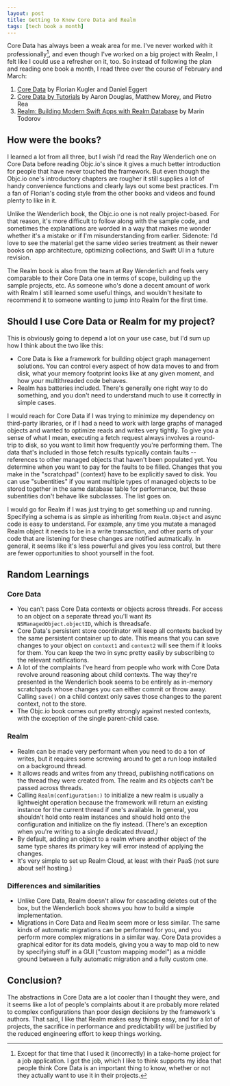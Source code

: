 ```yaml
---
layout: post
title: Getting to Know Core Data and Realm
tags: [tech book a month]
---
```


Core Data has always been a weak area for me. I've never worked with it professionally[^1], and even though I've worked on a big project with Realm, I felt like I could use a refresher on it, too. So instead of following the plan and reading one book a month, I read three over the course of February and March:

1. [Core Data](https://www.objc.io/books/core-data/) by Florian Kugler and Daniel Eggert
2. [Core Data by Tutorials](https://store.raywenderlich.com/products/core-data-by-tutorials) by Aaron Douglas, Matthew Morey, and Pietro Rea
3. [Realm: Building Modern Swift Apps with Realm Database](https://store.raywenderlich.com/products/realm-building-modern-swift-apps-with-realm-database) by Marin Todorov

## How were the books?

I learned a lot from all three, but I wish I'd read the Ray Wenderlich one on Core Data before reading Objc.io's since it gives a much better introduction for people that have never touched the framework. But even though the Objc.io one's introductory chapters are rougher it still supplies a lot of handy convenience functions and clearly lays out some best practices. I'm a fan of Florian's coding style from the other books and videos and found plenty to like in it.

Unlike the Wenderlich book, the Objc.io one is not really project-based. For that reason, it's more difficult to follow along with the sample code, and sometimes the explanations are worded in a way that makes me wonder whether it's a mistake or if I'm misunderstanding from earlier. Sidenote: I'd love to see the material get the same video series treatment as their newer books on app architecture, optimizing collections, and Swift UI in a future revision.

The Realm book is also from the team at Ray Wenderlich and feels very comparable to their Core Data one in terms of scope, building up the sample projects, etc. As someone who's done a decent amount of work with Realm I still learned some useful things, and wouldn't hesitate to recommend it to someone wanting to jump into Realm for the first time.

## Should I use Core Data or Realm for my project?

This is obviously going to depend a lot on your use case, but I'd sum up how I think about the two like this:

- Core Data is like a framework for building object graph management solutions. You can control every aspect of how data moves to and from disk, what your memory footprint looks like at any given moment, and how your multithreaded code behaves.
- Realm has batteries included. There's generally one right way to do something, and you don't need to understand much to use it correctly in simple cases.

I would reach for Core Data if I was trying to minimize my dependency on third-party libraries, or if I had a need to work with large graphs of managed objects and wanted to optimize reads and writes very tightly. To give you a sense of what I mean, executing a fetch request always involves a round-trip to disk, so you want to limit how frequently you're performing them. The data that's included in those fetch results typically contain faults -- references to other managed objects that haven't been populated yet. You determine when you want to pay for the faults to be filled. Changes that you make in the "scratchpad" (context) have to be explicitly saved to disk. You can use "subentities" if you want multiple types of managed objects to be stored together in the same database table for performance, but these subentities don't behave like subclasses. The list goes on.

I would go for Realm if I was just trying to get something up and running. Specifying a schema is as simple as inheriting from `Realm.Object` and async code is easy to understand. For example, any time you mutate a managed Realm object it needs to be in a write transaction, and other parts of your code that are listening for these changes are notified autmatically. In general, it seems like it's less powerful and gives you less control, but there are fewer opportunities to shoot yourself in the foot.

## Random Learnings

### Core Data

- You can't pass Core Data contexts or objects across threads. For access to an object on a separate thread you'll want its `NSManagedObject.objectID`, which is threadsafe.
- Core Data's persistent store coordinator will keep all contexts backed by the same persistent container up to date. This means that you can save changes to your object on `context1` and `context2` will see them if it looks for them. You can keep the two in sync pretty easily by subscribing to the relevant notifications.
- A lot of the complaints I've heard from people who work with Core Data revolve around reasoning about child contexts. The way they're presented in the Wenderlich book seems to be entirely as in-memory scratchpads whose changes you can either commit or throw away. Calling `save()` on a child context only saves those changes to the parent context, not to the store.
- The Objc.io book comes out pretty strongly against nested contexts, with the exception of the single parent-child case.

### Realm

- Realm can be made very performant when you need to do a ton of writes, but it requires some screwing around to get a run loop installed on a background thread.
- It allows reads and writes from any thread, publishing notifications on the thread they were created from. The realm and its objects can't be passed across threads.
- Calling `Realm(configuration:)` to initialize a new realm is usually a lightweight operation because the framework will return an existing instance for the current thread if one's available. In general, you shouldn't hold onto realm instances and should hold onto the configuration and initialize on the fly instead. (There's an exception when you're writing to a single dedicated _thread.)_
- By default, adding an object to a realm where another object of the same type shares its primary key will error instead of applying the changes.
- It's very simple to set up Realm Cloud, at least with their PaaS (not sure about self hosting.)

### Differences and similarities

- Unlike Core Data, Realm doesn't allow for cascading deletes out of the box, but the Wenderlich book shows you how to build a simple implementation.
- Migrations in Core Data and Realm seem more or less similar. The same kinds of automatic migrations can be performed for you, and you perform more complex migrations in a similar way. Core Data provides a graphical editor for its data models, giving you a way to map old to new by specifying stuff in a GUI ("custom mapping model") as a middle ground between a fully automatic migration and a fully custom one.

## Conclusion?

The abstractions in Core Data are a lot cooler than I thought they were, and it seems like a lot of people's complaints about it are probably more related to complex configurations than poor design decisions by the framework's authors. That said, I like that Realm makes easy things easy, and for a lot of projects, the sacrifice in performance and predictability will be justified by the reduced engineering effort to keep things working.

[^1]: Except for that time that I used it (incorrectly) in a take-home project for a job application. I got the job, which I like to think supports my idea that people think Core Data is an important thing to know, whether or not they actually want to use it in their projects.
